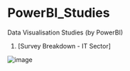 # PowerBI_Studies
Data Visualisation Studies (by PowerBI)

 1) [Survey Breakdown - IT Sector] 

  ![image](https://github.com/BedirK/PowerBI_Studies/assets/103532330/576661cf-15a1-40fa-945b-82c043ae5060)


  
